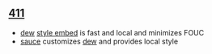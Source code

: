 ## [411](#411)

- [dew](https://github.com/s9a/dew) [style embed](index.html) is fast and local and minimizes FOUC
- [sauce](sauce.css) customizes [dew](https://s9a.page/dew) and provides local style
